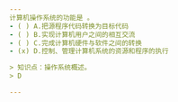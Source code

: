 ```yaml
---
计算机操作系统的功能是 。
- ( ) A.把源程序代码转换为目标代码 
- ( ) B.实现计算机用户之间的相互交流 
- ( ) C.完成计算机硬件与软件之间的转换 
- (x) D.控制、管理计算机系统的资源和程序的执行

> 知识点：操作系统概述。
> D

---
```


